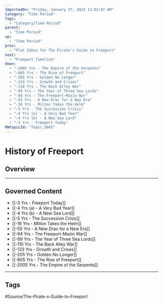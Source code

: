 ```yaml
---
ImportedOn: "Friday, January 27, 2023 12:02:47 AM"
Category: "Time Period"
Tags:
  - "Category/Time-Period"
parent:
  - "Time Period"
up:
  - "Time Period"
prev:
  - "Plot Ideas for The Pirate's Guide to Freeport"
next:
  - "Freeport Timeline"
down:
  - "-2005 Yrs - The Empire of the Serpents"
  - "-805 Yrs - The Rise of Freeport"
  - "-205 Yrs - Golden No Longer"
  - "-133 Yrs - Growth and Crises"
  - "-110 Yrs - The Back Alley War"
  - "-99 Yrs - The Year of Three Sea Lords"
  - "-94 Yrs - The Freeport-Mazin War"
  - "-55 Yrs - A New Drac for a New Era"
  - "-16 Yrs - Milton Takes the Helm"
  - "-5 Yrs - The Succession Crisis"
  - "-4 Yrs (a) - A Very Bad Year"
  - "-4 Yrs (b) - A New Sea Lord"
  - "-3 Yrs - Freeport Today"
RWtopicId: "Topic_5065"
---
```

# History of Freeport
## Overview
---
## Governed Content
- [[-3 Yrs - Freeport Today]]
- [[-4 Yrs (a) - A Very Bad Year]]
- [[-4 Yrs (b) - A New Sea Lord]]
- [[-5 Yrs - The Succession Crisis]]
- [[-16 Yrs - Milton Takes the Helm]]
- [[-55 Yrs - A New Drac for a New Era]]
- [[-94 Yrs - The Freeport-Mazin War]]
- [[-99 Yrs - The Year of Three Sea Lords]]
- [[-110 Yrs - The Back Alley War]]
- [[-133 Yrs - Growth and Crises]]
- [[-205 Yrs - Golden No Longer]]
- [[-805 Yrs - The Rise of Freeport]]
- [[-2005 Yrs - The Empire of the Serpents]]


---
## Tags
#Source/The-Pirate-s-Guide-to-Freeport

